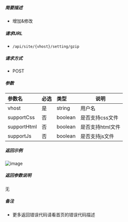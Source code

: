

    
##### 简要描述

- 增加&修改

##### 请求URL
- ` /api/site/{vhost}/setting/gzip `
  
##### 请求方式
- POST 

##### 参数

|参数名|必选|类型|说明|
|:----    |:---|:----- |-----   |
|vhost |是  |string |用户名   |
|supportCss |否  |boolean | 是否支持css文件    |
|supportHtml     |否  |boolean | 是否支持html文件    |
|supportJs     |否  |boolean | 是否支持js文件    |


##### 返回示例 

![image](https://user-images.githubusercontent.com/90588289/133762898-4c22974c-fe15-4e77-81a1-b287d3d23f09.png)

##### 返回参数说明 

无

##### 备注 

- 更多返回错误代码请看首页的错误代码描述



